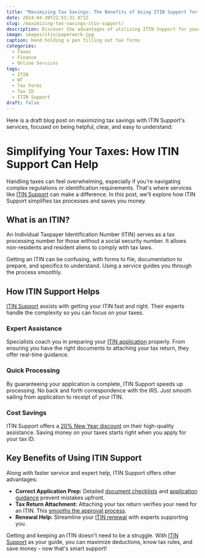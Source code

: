 ```yaml
---
title: "Maximizing Tax Savings: The Benefits of Using ITIN Support for Your ITIN Application"
date: 2024-04-30T22:51:31.971Z
slug: /maximizing-tax-savings-itin-support/
description: Discover the advantages of utilizing ITIN Support for your ITIN application process and how it can help you save on taxes. Take advantage of their New Year discount and expert assistance today.
image: images/itin/paperwork.jpg
caption: Hand holding a pen filling out tax forms
categories:
  - Taxes
  - Finance
  - Online Services
tags:
  - ITIN
  - W7
  - Tax Forms
  - Tax ID
  - ITIN Support
draft: false
---
```


Here is a draft blog post on maximizing tax savings with ITIN Support's services, focused on being helpful, clear, and easy to understand:

# Simplifying Your Taxes: How ITIN Support Can Help  

Handling taxes can feel overwhelming, especially if you're navigating complex regulations or identification requirements. That's where services like [ITIN Support](https://www.itin.support/) can make a difference. In this post, we'll explore how ITIN Support simplifies tax processes and saves you money.

## What is an ITIN?

An Individual Taxpayer Identification Number (ITIN) serves as a tax processing number for those without a social security number. It allows non-residents and resident aliens to comply with tax laws. 

Getting an ITIN can be confusing, with forms to file, documentation to prepare, and specifics to understand. Using a service guides you through the process smoothly.

## How ITIN Support Helps

[ITIN Support](https://www.itin.support/) assists with getting your ITIN fast and right. Their experts handle the complexity so you can focus on your taxes.

### Expert Assistance 

Specialists coach you in preparing your [ITIN application](https://www.itin.support/post/itin-application-guide-documents-costs-requirements) properly. From ensuring you have the right documents to attaching your tax return, they offer real-time guidance.

### Quick Processing

By guaranteeing your application is complete, ITIN Support speeds up processing. No back and forth correspondence with the IRS. Just smooth sailing from application to receipt of your ITIN.

### Cost Savings

ITIN Support offers a [20% New Year discount](https://www.itin.support/pricing) on their high-quality assistance. Saving money on your taxes starts right when you apply for your tax ID.

## Key Benefits of Using ITIN Support

Along with faster service and expert help, ITIN Support offers other advantages:

- **Correct Application Prep:** Detailed [document checklists](https://www.itin.support/post/documents-checklist-preparing-for-your-itin-application) and [application guidance](https://www.itin.support/how-it-works) prevent mistakes upfront.
- **Tax Return Attachment:** Attaching your tax return verifies your need for an ITIN. This [smooths the approval process](https://www.itin.support/post/simplify-itin-application-taxact-guide).
- **Renewal Help:** Streamline your [ITIN renewal](https://www.itin.support/post/smooth-itin-renewal-guide-immigrants) with experts supporting you.

Getting and keeping an ITIN doesn't need to be a struggle. With [ITIN Support](https://www.itin.support/) as your guide, you can maximize deductions, know tax rules, and save money - now that's smart support!